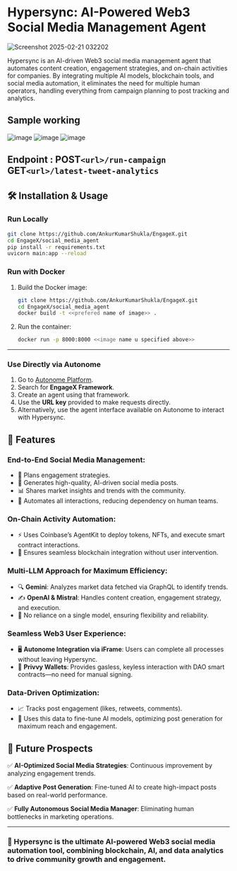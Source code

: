 # Hypersync: AI-Powered Web3 Social Media Management Agent
![Screenshot 2025-02-21 032202](https://github.com/user-attachments/assets/baef5a6a-4d8e-4a1a-8f81-e63a4c311e02)


Hypersync is an AI-driven Web3 social media management agent that automates content creation, engagement strategies, and on-chain activities for companies. By integrating multiple AI models, blockchain tools, and social media automation, it eliminates the need for multiple human operators, handling everything from campaign planning to post tracking and analytics.

## Sample working

![image](https://github.com/user-attachments/assets/f3d31cc8-54fb-4d0d-9df9-3cbdcc2925e7)
![image](https://github.com/user-attachments/assets/f6c35b9d-32e4-4a02-8a3f-7c15522d2a67)
![image](https://github.com/user-attachments/assets/824270f5-169a-469c-bbeb-272b5bc0e61d)

## Endpoint : POST```<url>/run-campaign```  <br>  GET```<url>/latest-tweet-analytics```

## 🛠 Installation & Usage

### Run Locally

```bash
git clone https://github.com/AnkurKumarShukla/EngageX.git
cd EngageX/social_media_agent
pip install -r requirements.txt
uvicorn main:app --reload
```

### Run with Docker

1. Build the Docker image:
   ```bash
   git clone https://github.com/AnkurKumarShukla/EngageX.git
   cd EngageX/social_media_agent
   docker build -t <<prefered name of image>> .
   ```
2. Run the container:
   ```bash
   docker run -p 8000:8000 <<image name u specified above>>
   ```

---

### Use Directly via Autonome

1. Go to [Autonome Platform](https://dev.autonome.fun/autonome).
2. Search for **EngageX Framework**.
3. Create an agent using that framework.
4. Use the **URL key** provided to make requests directly.
5. Alternatively, use the agent interface available on Autonome to interact with Hypersync.

## 🚀 Features

### End-to-End Social Media Management:
- 📌 Plans engagement strategies.
- 📝 Generates high-quality, AI-driven social media posts.
- 📊 Shares market insights and trends with the community.
- 🤖 Automates all interactions, reducing dependency on human teams.

### On-Chain Activity Automation:
- ⚡ Uses Coinbase’s AgentKit to deploy tokens, NFTs, and execute smart contract interactions.
- 🔗 Ensures seamless blockchain integration without user intervention.

### Multi-LLM Approach for Maximum Efficiency:
- 🔍 **Gemini**: Analyzes market data fetched via GraphQL to identify trends.
- ✍️ **OpenAI & Mistral**: Handles content creation, engagement strategy, and execution.
- 🚀 No reliance on a single model, ensuring flexibility and reliability.

### Seamless Web3 User Experience:
- 🖥 **Autonome Integration via iFrame**: Users can complete all processes without leaving Hypersync.
- 🔐 **Privvy Wallets**: Provides gasless, keyless interaction with DAO smart contracts—no need for manual signing.

### Data-Driven Optimization:
- 📈 Tracks post engagement (likes, retweets, comments).
- 🎯 Uses this data to fine-tune AI models, optimizing post generation for maximum reach and engagement.

## 🔮 Future Prospects

✅ **AI-Optimized Social Media Strategies**: Continuous improvement by analyzing engagement trends.

✅ **Adaptive Post Generation**: Fine-tuned AI to create high-impact posts based on real-world performance.

✅ **Fully Autonomous Social Media Manager**: Eliminating human bottlenecks in marketing operations.

---

### 🚀 Hypersync is the ultimate AI-powered Web3 social media automation tool, combining blockchain, AI, and data analytics to drive community growth and engagement.
